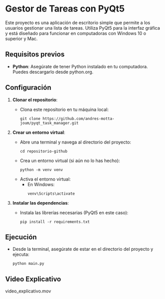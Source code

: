 # Gestor de Tareas con PyQt5

Este proyecto es una aplicación de escritorio simple que permite a los usuarios gestionar una lista de tareas. Utiliza PyQt5 para la interfaz gráfica y está diseñado para funcionar en computadoras con Windows 10 o superior y Mac.

## Requisitos previos

- **Python**: Asegúrate de tener Python instalado en tu computadora. Puedes descargarlo desde python.org.

## Configuración

1. **Clonar el repositorio**:
   - Clona este repositorio en tu máquina local:
     ```
     git clone https://github.com/andres-motta-joum/pyqt_task_manager.git
     ```

2. **Crear un entorno virtual**:
   - Abre una terminal y navega al directorio del proyecto:
     ```
     cd repositorio-github
     ```
   - Crea un entorno virtual (si aún no lo has hecho):
     ```
     python -m venv venv
     ```
   - Activa el entorno virtual:
     - En Windows:
       ```
       venv\Scripts\activate
       ```

3. **Instalar las dependencias**:
   - Instala las librerías necesarias (PyQt5 en este caso):
     ```
     pip install -r requirements.txt
     ```

## Ejecución

- Desde la terminal, asegúrate de estar en el directorio del proyecto y ejecuta:
     ```
     python main.py
     ```

## Video Explicativo

video_explicativo.mov